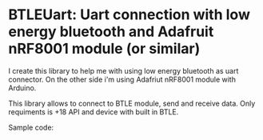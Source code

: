 # BTLEUart: Uart connection with low energy bluetooth and Adafruit nRF8001 module (or similar)

I create this library to help me with using low energy bluetooth as uart connector. On the other side i'm using Adafriut nRF8001 module with Arduino.

This library allows to connect to BTLE module, send and receive data. Only requiments is +18 API and device with built in BTLE.

Sample code:

